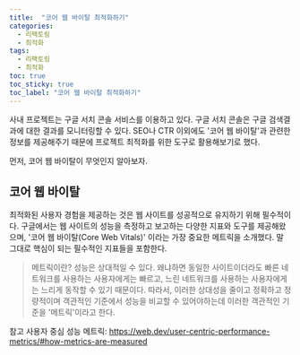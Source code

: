 ```yaml
---
title:  "코어 웹 바이탈 최적화하기"
categories: 
  - 리팩토링
  - 최적화
tags:
  - 리팩토링
  - 최적화
toc: true
toc_sticky: true
toc_label: "코어 웹 바이탈 최적화하기"
---
```


사내 프로젝트는 구글 서치 콘솔 서비스를 이용하고 있다. 
구글 서치 콘솔은 구글 검색결과에 대한 결과를 모니터링할 수 있다. SEO나 CTR 이외에도 '코어 웹 바이탈'과 관련한 정보를 제공해주기 때문에 프로젝트 최적화를 위한 도구로 활용해보기로 했다.

먼저, 코어 웹 바이탈이 무엇인지 알아보자.

## 코어 웹 바이탈

최적화된 사용자 경험을 제공하는 것은 웹 사이트를 성공적으로 유지하기 위해 필수적이다. 
구글에서는 웹 사이트의 성능을 측정하고 보고하는 다양한 지표와 도구를 제공해왔으며, '코어 웹 바이탈(Core Web Vitals)' 이라는 가장 중요한 메트릭을 소개했다.
말 그대로 핵심이 되는 필수적인 지표들을 포함한다.

> 메트릭이란? 성능은 상대적일 수 있다. 왜냐하면 동일한 사이트이더라도 빠른 네트워크를 사용하는 사용자에게는 빠르고, 느린 네트워크를 사용하는 사용자에게는 느리게 동작할 수 있기 때문이다.
따라서, 이러한 상대성을 줄이고 정확하고 정량적이며 객관적인 기준에서 성능을 비교할 수 있어야하는데 이러한 객관적인 기준을 '메트릭'이라고 한다.


참고
사용자 중심 성능 메트릭: https://web.dev/user-centric-performance-metrics/#how-metrics-are-measured


